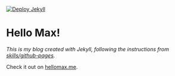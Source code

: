 [![Deploy Jekyll](https://github.com/maxmiliano/maxmiliano.github.io/actions/workflows/jekyll.yml/badge.svg?branch=main)](https://github.com/maxmiliano/maxmiliano.github.io/actions/workflows/jekyll.yml)
# Hello Max!

_This is my blog created with *Jekyll*, following the instructions from [skills/github-pages](https://github.com/skills/github-pages)._

Check it out on [hellomax.me](https://hellomax.me/).
